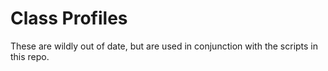# Class Profiles

These are wildly out of date, but are used in conjunction with the scripts in this repo.
